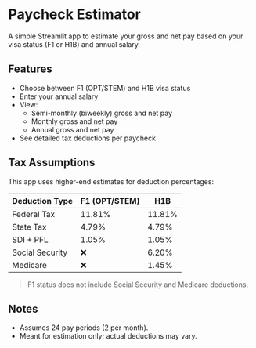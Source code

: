 # Paycheck Estimator

A simple Streamlit app to estimate your gross and net pay based on your visa status (F1 or H1B) and annual salary.

## Features

- Choose between F1 (OPT/STEM) and H1B visa status
- Enter your annual salary
- View:
  - Semi-monthly (biweekly) gross and net pay
  - Monthly gross and net pay
  - Annual gross and net pay
- See detailed tax deductions per paycheck

## Tax Assumptions

This app uses higher-end estimates for deduction percentages:

| Deduction Type      | F1 (OPT/STEM) | H1B      |
|---------------------|---------------|----------|
| Federal Tax         | 11.81%        | 11.81%   |
| State Tax           | 4.79%         | 4.79%    |
| SDI + PFL           | 1.05%         | 1.05%    |
| Social Security     | ❌            | 6.20%    |
| Medicare            | ❌            | 1.45%    |

> F1 status does not include Social Security and Medicare deductions.


## Notes

* Assumes 24 pay periods (2 per month).
* Meant for estimation only; actual deductions may vary.

